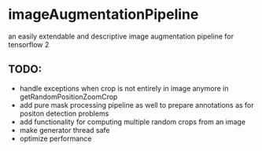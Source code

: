 # imageAugmentationPipeline
an easily extendable and descriptive image augmentation pipeline for tensorflow 2


## TODO: 
  * handle exceptions when crop is not entirely in image anymore in getRandomPositionZoomCrop
  * add pure mask processing pipeline as well to prepare annotations as for positon detection problems
  * add functionality for computing multiple random crops from an image
  * make generator thread safe
  * optimize performance
